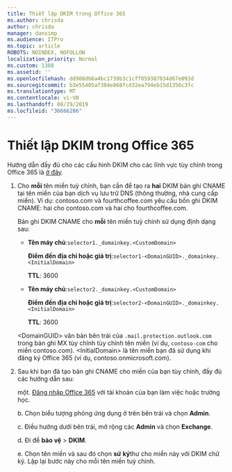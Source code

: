 ```yaml
---
title: Thiết lập DKIM trong Office 365
ms.author: chrisda
author: chrisda
manager: dansimp
ms.audience: ITPro
ms.topic: article
ROBOTS: NOINDEX, NOFOLLOW
localization_priority: Normal
ms.custom: 1388
ms.assetid: ''
ms.openlocfilehash: dd908db6a4bc1739b3c1cff059387034d67e093d
ms.sourcegitcommit: b3e55405af384e868fcd32ea794eb15d1356c3fc
ms.translationtype: MT
ms.contentlocale: vi-VN
ms.lasthandoff: 08/29/2019
ms.locfileid: "36666286"
---
```

# <a name="setup-dkim-in-office-365"></a>Thiết lập DKIM trong Office 365

Hướng dẫn đầy đủ cho các cấu hình DKIM cho các lĩnh vực tùy chỉnh trong Office 365 là [ở đây](https://docs.microsoft.com/office365/SecurityCompliance/use-dkim-to-validate-outbound-email#what-you-need-to-do-to-manually-set-up-dkim-in-office-365).

1. Cho **mỗi** tên miền tuỳ chỉnh, bạn cần để tạo ra **hai** DKIM bản ghi CNAME tại tên miền của bạn dịch vụ lưu trữ DNS (thông thường, nhà cung cấp miền). Ví dụ: contoso.com và fourthcoffee.com yêu cầu bốn ghi DKIM CNAME: hai cho contoso.com và hai cho fourthcoffee.com.

   Bản ghi DKIM CNAME cho **mỗi** tên miền tuỳ chỉnh sử dụng định dạng sau:

   - **Tên máy chủ**:`selector1._domainkey.<CustomDomain>`

     **Điểm đến địa chỉ hoặc giá trị**:`selector1-<DomainGUID>._domainkey.<InitialDomain>`

     **TTL**: 3600

   - **Tên máy chủ**:`selector2._domainkey.<CustomDomain>`

     **Điểm đến địa chỉ hoặc giá trị**:`selector2-<DomainGUID>._domainkey.<InitialDomain>`

     **TTL**: 3600

   \<DomainGUID\> văn bản bên trái của `.mail.protection.outlook.com` trong bản ghi MX tùy chỉnh tùy chỉnh tên miền (ví dụ, `contoso-com` cho miền contoso.com). \<InitialDomain\> là tên miền bạn đã sử dụng khi đăng ký Office 365 (ví dụ, contoso.onmicrosoft.com).

2. Sau khi bạn đã tạo bản ghi CNAME cho miền của bạn tùy chỉnh, đầy đủ các hướng dẫn sau:

   một. [Đăng nhập Office 365](https://support.office.microsoft.com/article/e9eb7d51-5430-4929-91ab-6157c5a050b4) với tài khoản của bạn làm việc hoặc trường học.

   b. Chọn biểu tượng phóng ứng dụng ở trên bên trái và chọn **Admin**.

   c. Điều hướng dưới bên trái, mở rộng các **Admin** và chọn **Exchange**.

   d. Đi để **bảo vệ** > **DKIM**.

   e. Chọn tên miền và sau đó chọn **sử** **ký**thư cho miền này với DKIM chữ ký. Lặp lại bước này cho mỗi tên miền tuỳ chỉnh.
